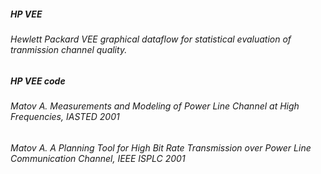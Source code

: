 #####  **HP VEE** 
######  Hewlett Packard VEE graphical dataflow for statistical evaluation of tranmission channel quality.

#####  **HP VEE** code 
######  Matov A. Measurements and Modeling of Power Line Channel at High Frequencies, IASTED 2001 
######  Matov A. A Planning Tool for High Bit Rate Transmission over Power Line Communication Channel, IEEE ISPLC 2001  
